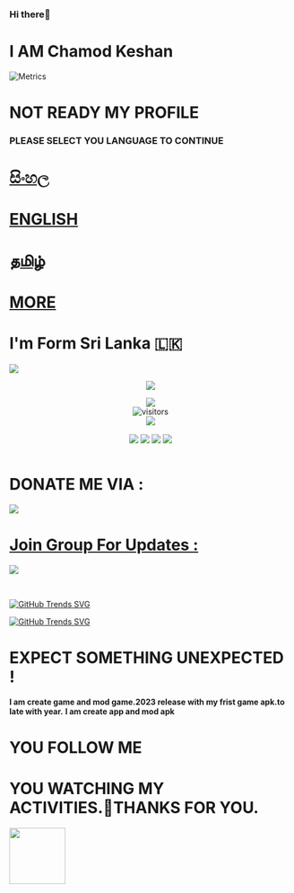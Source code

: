 ### Hi there👋

# I AM Chamod Keshan 

![Metrics](https://avatars.githubusercontent.com/u/98629920?v=4)

# NOT READY MY PROFILE

### PLEASE SELECT YOU LANGUAGE TO CONTINUE



   
   # [සිංහල](https://github.com/ChamodKeshan/ChamodKeshan/tree/master/Language.menu/SI)
   
   
   
   # [ENGLISH](https://github.com/ChamodKeshan/ChamodKeshan/tree/master/Language.menu/EN)
   
   
   
   # [தமிழ்](https://github.com/ChamodKeshan/ChamodKeshan/tree/master/Language.menu/TAMIL)



   # [MORE](https://github.com/ChamodKeshan/ChamodKeshan/tree/master/Language.menu/README.md)


# I'm Form Sri Lanka 🇱🇰
<img src="https://img.shields.io/badge/CODE%20MASTER-EXPECT%20SL-brightgreen?style=flat-square&logo=appveyor">
<br>
<p align="center">
<img src="https://github-readme-stats.vercel.app/api?username=ChamodKeshan&show_icons=true&theme=cobalt">
</p>

<p align="center">
<a href="https://hits.seeyoufarm.com"><img src="https://hits.seeyoufarm.com/api/count/incr/badge.svg?url=https%3A%2F%2Fgithub.com%2FChamodKeshan&count_bg=%2379C83D&title_bg=%23555555&icon=&icon_color=%23E7E7E7&title=hits&edge_flat=false"/></a>
<br>
<img align="center" alt="visitors" src="https://visitor-badge.glitch.me/badge?page_id=ChamodKeshan-admin"/></a>
<br>
<img src="https://img.shields.io/github/followers/ChamodKeshan?label=Follow%20Me&style=social"]"https://github.com/ChamodKeshan"
</p>

<p align="center"<a
<a href="https://github.com/ChamodKeshan/Hashzi-X" ><img align="center" src="https://github-readme-stats.vercel.app/api/pin/?username=ChamodKeshan&repo=Hashzi-X&theme=chartreuse-dark"></a>
<a href="https://github.com/ChamodKeshan/Changumi-X" ><img align="center" src="https://github-readme-stats.vercel.app/api/pin/?username=ChamodKeshan&repo=Changumi-X&theme=chartreuse-dark"></a>
<a href="https://github.com/ChamodKeshan/cyber-network" ><img align="center" src="https://github-readme-stats.vercel.app/api/pin/?username=ChamodKeshan&repo=cyber-network&theme=chartreuse-dark"></a> <a href="https://github.com/chamodkeshan/booster-queena" ><a href="https://github.com/ChamodKeshan/booster-queena" >
<a href="https://github.com/ChamodKeshan/booster-queena" ><img align="center" src="https://github-readme-stats.vercel.app/api/pin/?username=ChamodKeshan&repo=booster-queena&theme=chartreuse-dark"></a> 

  <br>
  <br>
  
# DONATE ME VIA :
  
<a href="https://www.buymeacoffee.com/ChamodKeshan"><img src="https://img.icons8.com/color-glass/64/000000/coffee.png"/>

# Join Group For Updates :
  
<a href="https://t.me/" > <img src="https://img.icons8.com/cute-clipart/80/000000/telegram-app.png"/> 

<br> 
 
[![GitHub Trends SVG](https://api.githubtrends.io/user/svg/ChamodKeshan/langs?time_range=one_year&loc_metric=changed&compact=True&theme=dark)](https://githubtrends.io)</p>

[![GitHub Trends SVG](https://api.githubtrends.io/user/svg/ChamodKeshan/repos?time_range=one_year&include_private=True&loc_metric=changed&theme=synthwaves)](https://githubtrends.io)
<br>
  
# EXPECT SOMETHING UNEXPECTED !
   
   
   ****I am create game and mod game.2023 release with my frist game apk.to late with year.****
   ****I am create app and mod apk****

 
 # YOU FOLLOW ME
   
   
   
   
   
   # YOU WATCHING MY ACTIVITIES.🔗THANKS FOR YOU.

<img src="https://c.tenor.com/-169fSymeTgAAAAi/anime-girl.gif" width="100">
